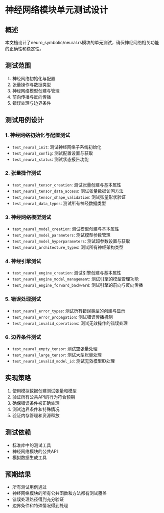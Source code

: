 # 神经网络模块单元测试设计

## 概述
本文档设计了neuro_symbolic/neural.rs模块的单元测试，确保神经网络相关功能的正确性和稳定性。

## 测试范围
1. 神经网络初始化与配置
2. 张量操作与数据类型
3. 神经网络模型创建与管理
4. 前向传播与反向传播
5. 错误处理与边界条件

## 测试用例设计

### 1. 神经网络初始化与配置测试
- `test_neural_init`: 测试神经网络子系统初始化
- `test_neural_config`: 测试配置设置与获取
- `test_neural_status`: 测试状态报告功能

### 2. 张量操作测试
- `test_neural_tensor_creation`: 测试张量创建与基本属性
- `test_neural_tensor_data_access`: 测试张量数据访问方法
- `test_neural_tensor_shape_validation`: 测试张量形状验证
- `test_neural_data_types`: 测试所有神经数据类型

### 3. 神经网络模型测试
- `test_neural_model_creation`: 测试模型创建与基本属性
- `test_neural_model_parameters`: 测试模型参数管理
- `test_neural_model_hyperparameters`: 测试超参数设置与获取
- `test_neural_architecture_types`: 测试所有神经架构类型

### 4. 神经引擎测试
- `test_neural_engine_creation`: 测试引擎创建与基本属性
- `test_neural_engine_model_management`: 测试引擎的模型管理功能
- `test_neural_engine_forward_backward`: 测试引擎的前向与反向传播

### 5. 错误处理测试
- `test_neural_error_types`: 测试所有错误类型的创建与显示
- `test_neural_error_propagation`: 测试错误传播机制
- `test_neural_invalid_operations`: 测试无效操作的错误处理

### 6. 边界条件测试
- `test_neural_empty_tensor`: 测试空张量处理
- `test_neural_large_tensor`: 测试大型张量处理
- `test_neural_invalid_model_id`: 测试无效模型ID处理

## 实现策略
1. 使用模拟数据创建测试张量和模型
2. 验证所有公共API的行为符合预期
3. 确保错误条件被正确处理
4. 测试边界条件和特殊情况
5. 验证内存管理和资源释放

## 测试依赖
- 标准库中的测试工具
- 神经网络模块的公共API
- 模拟数据生成工具

## 预期结果
- 所有测试用例通过
- 神经网络模块的所有公共函数和方法都有测试覆盖
- 错误处理路径得到充分验证
- 边界条件和特殊情况得到处理
